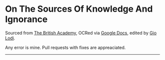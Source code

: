 # On The Sources Of Knowledge And Ignorance

Sourced from [The British Academy](https://www.thebritishacademy.ac.uk/publishing/proceedings-british-academy/46/popper/), OCRed via [Google Docs](https://docs.google.com), edited by [Gio Lodi](https://giolodi.com).

Any error is mine. Pull requests with fixes are appreaciated.

---
